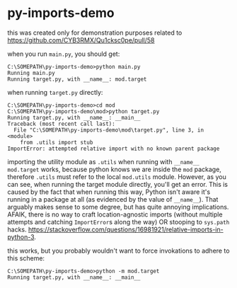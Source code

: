 # py-imports-demo
this was created only for demonstration purposes related to https://github.com/CYB3RMX/Qu1cksc0pe/pull/58

when you run `main.py`, you should get:
```
C:\SOMEPATH\py-imports-demo>python main.py
Running main.py
Running target.py, with __name__: mod.target
```

when running `target.py` directly:
```
C:\SOMEPATH\py-imports-demo>cd mod
C:\SOMEPATH\py-imports-demo\mod>python target.py
Running target.py, with __name__: __main__
Traceback (most recent call last):
  File "C:\SOMEPATH\py-imports-demo\mod\target.py", line 3, in <module>
    from .utils import stub
ImportError: attempted relative import with no known parent package
```

importing the utility module as `.utils` when running with `__name__` `mod.target` works, because python knows we are inside the `mod` package, therefore `.utils` must refer to the local `mod.utils` module.
However, as you can see, when running the target module directly, you'll get an error.
This is caused by the fact that when running this way, Python isn't aware it's running in a package at all (as evidenced by the value of `__name__`).
That arguably makes sense to some degree, but has quite annoying implications. AFAIK, there is no way to craft location-agnostic imports (without multiple attempts and catching `ImportError`s along the way) OR stooping to `sys.path` hacks. https://stackoverflow.com/questions/16981921/relative-imports-in-python-3.

this works, but you probably wouldn't want to force invokations to adhere to this scheme:
```
C:\SOMEPATH\py-imports-demo>python -m mod.target
Running target.py, with __name__: __main__
```

